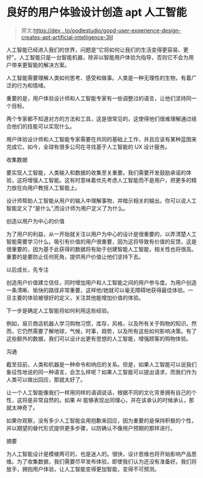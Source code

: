 # 良好的用户体验设计创造 apt 人工智能

> 原文:[https://dev . to/oodlestudio/good-user-experience-design-creates-apt-artificial-intelligence-3ljl](https://dev.to/oodlesstudio/good-user-experience-design-creates-apt-artificial-intelligence-3ljl)

人工智能已经进入我们的世界，问题是“它将如何让我们的生活变得更容易、更好”。人工智能只是一台智能机器，除非以智能用户体验为指导，否则它不会为用户带来更智能的解决方案。

人工智能需要理解人类如何思考、感受和做事。人类是一种无理性的生物，有着广泛的行为和情绪。

重要的是，用户体验设计师和人工智能专家有一些调整过的语言，让他们坚持同一个目标。

两个专家都不知道对方的方法和工具，这是很常见的，这使得他们很难理解通过结合他们的技能可以实现什么。

用户体验设计师和人工智能专家需要在共同的基础上工作，并且应该有某种蓝图来完成它。如今，全球有很多公司在寻找基于人工智能的 UX 设计服务。

收集数据

要实现人工智能，人类输入和数据的收集至关重要。我们需要开发鼓励承诺的体验，这将增强人工智能。这有时意味着优先考虑人工智能而不是用户，把更多的精力放在向用户教授人工智能上。

设计师帮助人工智能从用户的输入中理解事物，并暗示相关的输出。你可以说人工智能定义了“是什么”,而设计师为用户定义了为什么。

创造以用户为中心的价值

为了用户的利益，从一开始就关注以用户为中心的设计是很重要的，以弄清楚人工智能需要学习什么。吸引有价值的用户很重要，因为这将导致有价值的反馈，这是很重要的，因为基于此获得的数据将有助于创建智能人工智能，相关性也将很高。重要的是要防止任何死角，提供用户价值让他们坚持下去。

以后成长，先专注

创造用户价值建立信任，同时增加用户和人工智能之间的用户参与度。为用户创造一条清晰、愉快的路径非常重要，这样他/她就可以毫无障碍地获得最佳体验。一旦主要的体验被很好的定义，关注其他能增加价值的体验。

下一步是确定人工智能将如何利用这些经验。

例如，易贝商店机器人学习购物习惯，库存，风格，以及所有关于购物的知识。然而，它仍然需要了解地球，气候，时事，趋势，以及所有这些如何影响决策。有了这些额外的数据，我们可以设计出更有思想的人工智能，增强顾客的购物体验。

沟通

截至目前，人类和机器是一种命令和响应的关系。但是，如果人工智能可以说我们象征性地说的同一种语言，会怎么样呢？如果人工智能可以提出请求，而我们作为人类可以做出回应，那就太好了。

让一个人工智能像我们一样用同样的语调说话，根据不同的文化背景拥有自己的个性，这将是非常自然的。如果 AI 能够表现出同理心，并在该承认的时候承认，那就太神奇了。

如果你观察，没有多少人工智能会用抱歉来回应，因为重要的是保持积极的个性，并以期望的替代形式提供更多步骤，以防确认不像用户预期的那样进行。

摘要

为人工智能设计是模棱两可的，也是迷人的。很快，设计思维也将开始影响产品思维。为了收集数据，我们需要尽早发布体验，即使我们认为还没有准备好。我们将放手，拥抱用户体验，让人工智能变得更加智能，变得不可预测。